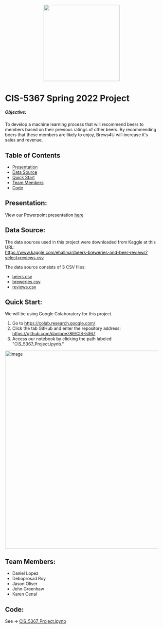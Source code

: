 <p align="center"><img src="https://user-images.githubusercontent.com/99715711/159218545-eeb90048-1c25-4bb8-b8e5-8e6bf051b906.png" width="250"></p>

# CIS-5367 Spring 2022 Project

##### Objective: 
To develop a machine learning process that will recommend beers to members based on their previous ratings of other beers. By recommending beers that these members are likely to enjoy, Brews4U will increase it's sales and revenue. 

## **Table of Contents**
* [Presentation](#presentation)
* [Data Source](#datasource)
* [Quick Start](#quickstart)
* [Team Members](#team-members)
* [Code](#code)

## <a name="presentation"></a>Presentation:
View our Powerpoint presentation [here](https://docs.google.com/presentation/d/16uC5Oro4aASedkhtJf2YY8d_E9jJSqdJZLdwfkVkmkM/edit?usp=sharing)

## <a name="datasource"></a>Data Source:
The data sources used in this project were downloaded from Kaggle at this URL:
<br>https://www.kaggle.com/ehallmar/beers-breweries-and-beer-reviews?select=reviews.csv</br>

The data source consists of 3 CSV files:
- [beers.csv](https://www.kaggle.com/ehallmar/beers-breweries-and-beer-reviews?select=beers.csv)
- [breweries.csv](https://www.kaggle.com/ehallmar/beers-breweries-and-beer-reviews?select=breweries.csv)
- [reviews.csv](https://www.kaggle.com/ehallmar/beers-breweries-and-beer-reviews?select=reviews.csv)

## <a name="quickstart"></a>Quick Start:
We will be using Google Colaboratory for this project.
1. Go to https://colab.research.google.com/
2. Click the tab GitHub and enter the repository address: https://github.com/danlopez89/CIS-5367
3. Access our notebook by clicking the path labeled "CIS_5367_Project.ipynb."
<img width="649" alt="image" src="https://user-images.githubusercontent.com/99715711/159639097-f8bdeaf3-811b-4acf-9df4-63ce011f3eee.png">

## <a name="team-members"></a>Team Members: 
* Daniel Lopez
* Deboprosad Roy
* Jason Oliver
* John Greenhaw
* Karen Cenal

## <a name="code"></a>Code: 
See -> [CIS_5367_Project.ipynb](CIS_5367_Project.ipynb)
